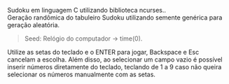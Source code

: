 Sudoku em linguagem C utilizando biblioteca ncurses..<br>
Geração randômica do tabuleiro Sudoku utilizando semente genérica para geração aleatória.<br> 
> Seed: Relógio do computador -> time(0).

Utilize as setas do teclado e o ENTER para jogar, Backspace e Esc cancelam a escolha.
Além disso, ao selecionar um campo vazio é possível inserir números diretamente do teclado, teclando de 1 a 9
caso não queira selecionar os números manualmente com as setas.
